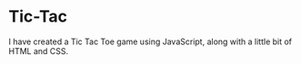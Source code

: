 # Tic-Tac
I have created a Tic Tac Toe game using JavaScript, along with a little bit of HTML and CSS.
